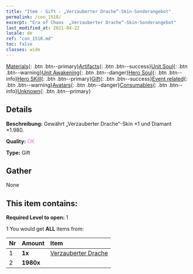 ```yaml
---
title: "Item - Gift - „Verzauberter Drache“-Skin-Sonderangebot"
permalink: /con_1518/
excerpt: "Era of Chaos  „Verzauberter Drache“-Skin-Sonderangebot"
last_modified_at: 2021-04-22
locale: de
ref: "con_1518.md"
toc: false
classes: wide
---
```

 [Materials](/ItemsDE/){: .btn .btn--primary}[Artifacts](/ItemsDE/Artifacts/){: .btn .btn--success}[Unit Soul](/ItemsDE/UnitSoul/){: .btn .btn--warning}[Unit Awakening](/ItemsDE/UnitAwakening/){: .btn .btn--danger}[Hero Soul](/ItemsDE/HeroSoul/){: .btn .btn--info}[Hero SKill](/ItemsDE/HeroSkill/){: .btn .btn--primary}[Gift](/ItemsDE/Gift/){: .btn .btn--success}[Event related](/ItemsDE/Events/){: .btn .btn--warning}[Avatars](/ItemsDE/Avatars/){: .btn .btn--danger}[Consumables](/ItemsDE/Consumables/){: .btn .btn--info}[Unknown](/ItemsDE/Unknown/){: .btn .btn--primary}

## Details
 **Beschreibung:** Gewährt „Verzauberter Drache“-Skin ×1 und Diamant ×1.980.

 **Quality:** <span style="color: #DA70D6">OK</span>

 **Type:** Gift

## Gather

  None

## This item contains:

 **Required Level to open:** 1

 1 You would get **ALL** items  from:

  | Nr | Amount |     Item    |
  |:---|:-------|:------------|
  | 1 |  **1x** | [Verzauberter Drache](/de/Items/con_1073/) |  | 
  | 2 |  **1980x** | <i class="fas fa-gem"/> |  | 

